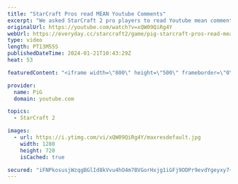 ```yaml
---
title: "StarCraft Pros read MEAN Youtube Comments"
excerpt: "We asked StarCraft 2 pro players to read Youtube mean comments for PiG Sty Festival 4 in September 2023. Here's how they reacted! Video includes Serral, Maru, Clem, HeroMarine, MaxPax and Reynor -- 🐷 Second Channel for Learning StarCraft 2: https://www.youtube.com/c/PiGRandom 🐷 Third Channel for Daily"
originalUrl: https://youtube.com/watch?v=xQW09QiRg4Y
webUrl: https://everyday.cc/starcraft2/game/pig-starcraft-pros-read-mean-youtube-comments/
type: video
length: PT13M55S
publishedDateTime: 2024-01-21T10:43:29Z
heat: 53

featuredContent: "<iframe width=\"800\" height=\"500\" frameborder=\"0\" src=\"https://www.youtube.com/embed/xQW09QiRg4Y\" allow=\"accelerometer; autoplay; encrypted-media; gyroscope; picture-in-picture\" allowfullscreen></iframe>"

provider:
  name: PiG
  domain: youtube.com

topics:
  - StarCraft 2

images:
  - url: https://i.ytimg.com/vi/xQW09QiRg4Y/maxresdefault.jpg
    width: 1280
    height: 720
    isCached: true

secured: "iFNPkosusjWzqgBGlId8kVvu4hO4m7BVGorHxjg1iGFj9ODPr9evdYgeyxy7+RY0KgZX2B0vc1H1G2lkmqlYIt3MuLPSF/cVOvmBM92CkruEzwkCTPIq5bnzMZSgoUSQqQ6pSfUcgLvMCoxvPQQ9WMQF1A9KvsDfS4/l57knqoIN2MADrVbtGbgD57mECuIOp1ud6L7IzfFOJE5MaE0m38o5KIQnvPvXIdM+NTp+yYOcKUqeAAAcwNqBM6AC9cFYFFaSMJP4AbHi4rnL9yNinMgnkkszFWXsmHUaVHuGAh5qo1uLlrty7GnozCXSzAM3Tab02iIOd1jCyQPi9uWqK7DA+zeEATV5vsnJ1pKG5VIiQ7V8mubYkdC9eYgeECNGpA4BVU7HM95sHeM7EW8wtZLb1iY9MIDwQLumq1wGyac=;XhI2I7UMtlvSE149Yl/mVA=="
---
```


